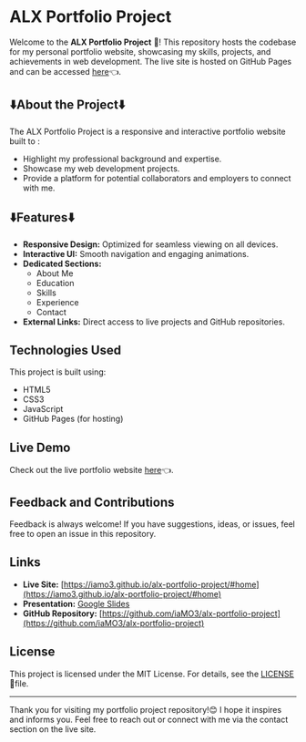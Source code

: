 # ALX Portfolio Project

Welcome to the **ALX Portfolio Project** 👋! This repository hosts the codebase for my personal portfolio website, showcasing my skills, projects, and achievements in web development. The live site is hosted on GitHub Pages and can be accessed [here](https://iamo3.github.io/alx-portfolio-project/#home)👈.

## ⬇️About the Project⬇️

The ALX Portfolio Project is a responsive and interactive portfolio website built to :
- Highlight my professional background and expertise.
- Showcase my web development projects.
- Provide a platform for potential collaborators and employers to connect with me.

## ⬇️Features⬇️

- **Responsive Design:** Optimized for seamless viewing on all devices.
- **Interactive UI:** Smooth navigation and engaging animations.
- **Dedicated Sections:**
  - About Me
  - Education
  - Skills
  - Experience
  - Contact
- **External Links:** Direct access to live projects and GitHub repositories.

## Technologies Used

This project is built using:
- HTML5
- CSS3
- JavaScript
- GitHub Pages (for hosting)

## Live Demo

Check out the live portfolio website [here](https://iamo3.github.io/alx-portfolio-project/#home)👈.

## Feedback and Contributions

Feedback is always welcome! If you have suggestions, ideas, or issues, feel free to open an issue in this repository.

## Links

- **Live Site:** [https://iamo3.github.io/alx-portfolio-project/#home](https://iamo3.github.io/alx-portfolio-project/#home)
- **Presentation:** [Google Slides](https://docs.google.com/presentation/d/1634rDnL44tZ_OGwLBTLE-JW9tkGR9g1C3LihR2VBav0/edit?usp=sharing)
- **GitHub Repository:** [https://github.com/iaMO3/alx-portfolio-project](https://github.com/iaMO3/alx-portfolio-project)

## License 

This project is licensed under the MIT License. For details, see the [LICENSE](LICENSE) 📖file.

---

Thank you for visiting my portfolio project repository!😊 I hope it inspires and informs you. Feel free to reach out or connect with me via the contact section on the live site.
